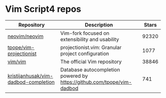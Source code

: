 # Vim Script4 repos

| Repository                                                                                      | Description                                                              | Stars |
| ----------------------------------------------------------------------------------------------- | ------------------------------------------------------------------------ | ----- |
| [neovim/neovim](https://github.com/neovim/neovim)                                               | Vim-fork focused on extensibility and usability                          | 92320 |
| [tpope/vim-projectionist](https://github.com/tpope/vim-projectionist)                           | projectionist.vim: Granular project configuration                        | 1077  |
| [vim/vim](https://github.com/vim/vim)                                                           | The official Vim repository                                              | 38846 |
| [kristijanhusak/vim-dadbod-completion](https://github.com/kristijanhusak/vim-dadbod-completion) | Database autocompletion powered by <https://github.com/tpope/vim-dadbod> | 741   |
